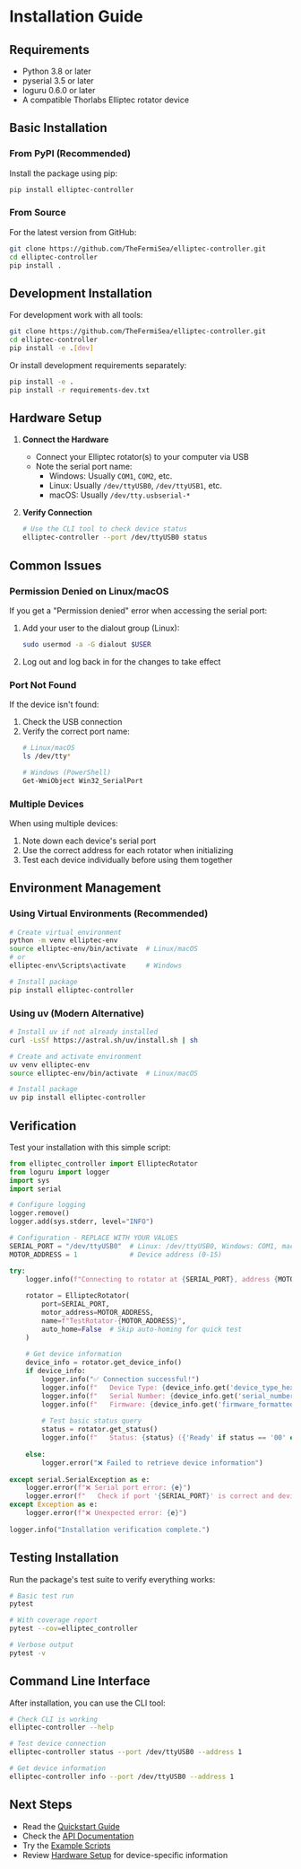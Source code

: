 # Installation Guide

## Requirements

- Python 3.8 or later
- pyserial 3.5 or later
- loguru 0.6.0 or later
- A compatible Thorlabs Elliptec rotator device

## Basic Installation

### From PyPI (Recommended)

Install the package using pip:

```bash
pip install elliptec-controller
```

### From Source

For the latest version from GitHub:

```bash
git clone https://github.com/TheFermiSea/elliptec-controller.git
cd elliptec-controller
pip install .
```

## Development Installation

For development work with all tools:

```bash
git clone https://github.com/TheFermiSea/elliptec-controller.git
cd elliptec-controller
pip install -e .[dev]
```

Or install development requirements separately:

```bash
pip install -e .
pip install -r requirements-dev.txt
```

## Hardware Setup

1. **Connect the Hardware**
   - Connect your Elliptec rotator(s) to your computer via USB
   - Note the serial port name:
     - Windows: Usually `COM1`, `COM2`, etc.
     - Linux: Usually `/dev/ttyUSB0`, `/dev/ttyUSB1`, etc.
     - macOS: Usually `/dev/tty.usbserial-*`

2. **Verify Connection**
   ```bash
   # Use the CLI tool to check device status
   elliptec-controller --port /dev/ttyUSB0 status
   ```

## Common Issues

### Permission Denied on Linux/macOS

If you get a "Permission denied" error when accessing the serial port:

1. Add your user to the dialout group (Linux):
   ```bash
   sudo usermod -a -G dialout $USER
   ```

2. Log out and log back in for the changes to take effect

### Port Not Found

If the device isn't found:

1. Check the USB connection
2. Verify the correct port name:
   ```bash
   # Linux/macOS
   ls /dev/tty*
   
   # Windows (PowerShell)
   Get-WmiObject Win32_SerialPort
   ```

### Multiple Devices

When using multiple devices:

1. Note down each device's serial port
2. Use the correct address for each rotator when initializing
3. Test each device individually before using them together

## Environment Management

### Using Virtual Environments (Recommended)

```bash
# Create virtual environment
python -m venv elliptec-env
source elliptec-env/bin/activate  # Linux/macOS
# or
elliptec-env\Scripts\activate     # Windows

# Install package
pip install elliptec-controller
```

### Using uv (Modern Alternative)

```bash
# Install uv if not already installed
curl -LsSf https://astral.sh/uv/install.sh | sh

# Create and activate environment
uv venv elliptec-env
source elliptec-env/bin/activate  # Linux/macOS

# Install package
uv pip install elliptec-controller
```

## Verification

Test your installation with this simple script:

```python
from elliptec_controller import ElliptecRotator
from loguru import logger
import sys
import serial

# Configure logging
logger.remove()
logger.add(sys.stderr, level="INFO")

# Configuration - REPLACE WITH YOUR VALUES
SERIAL_PORT = "/dev/ttyUSB0"  # Linux: /dev/ttyUSB0, Windows: COM1, macOS: /dev/tty.usbserial-*
MOTOR_ADDRESS = 1             # Device address (0-15)

try:
    logger.info(f"Connecting to rotator at {SERIAL_PORT}, address {MOTOR_ADDRESS}...")
    
    rotator = ElliptecRotator(
        port=SERIAL_PORT,
        motor_address=MOTOR_ADDRESS,
        name=f"TestRotator-{MOTOR_ADDRESS}",
        auto_home=False  # Skip auto-homing for quick test
    )
    
    # Get device information
    device_info = rotator.get_device_info()
    if device_info:
        logger.info("✅ Connection successful!")
        logger.info(f"   Device Type: {device_info.get('device_type_hex', 'Unknown')}")
        logger.info(f"   Serial Number: {device_info.get('serial_number', 'Unknown')}")
        logger.info(f"   Firmware: {device_info.get('firmware_formatted', 'Unknown')}")
        
        # Test basic status query
        status = rotator.get_status()
        logger.info(f"   Status: {status} ({'Ready' if status == '00' else 'Busy/Error'})")
        
    else:
        logger.error("❌ Failed to retrieve device information")
        
except serial.SerialException as e:
    logger.error(f"❌ Serial port error: {e}")
    logger.error(f"   Check if port '{SERIAL_PORT}' is correct and device is connected")
except Exception as e:
    logger.error(f"❌ Unexpected error: {e}")
    
logger.info("Installation verification complete.")
```

## Testing Installation

Run the package's test suite to verify everything works:

```bash
# Basic test run
pytest

# With coverage report
pytest --cov=elliptec_controller

# Verbose output
pytest -v
```

## Command Line Interface

After installation, you can use the CLI tool:

```bash
# Check CLI is working
elliptec-controller --help

# Test device connection
elliptec-controller status --port /dev/ttyUSB0 --address 1

# Get device information
elliptec-controller info --port /dev/ttyUSB0 --address 1
```

## Next Steps

- Read the [Quickstart Guide](quickstart.md)
- Check the [API Documentation](api.md)
- Try the [Example Scripts](../examples/)
- Review [Hardware Setup](hardware.md) for device-specific information